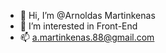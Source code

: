 - 👋 Hi, I’m @Arnoldas Martinkenas
- 👀 I’m interested in Front-End
- 📫 a.martinkenas.88@gmail.com

<!---
ArnoldasMartinkenas/ArnoldasMartinkenas is a ✨ special ✨ repository because its `README.md` (this file) appears on your GitHub profile.
You can click the Preview link to take a look at your changes.
--->

